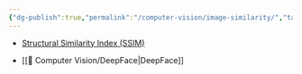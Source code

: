 ```yaml
---
{"dg-publish":true,"permalink":"/computer-vision/image-similarity/","tags":["computer-vision"],"noteIcon":"2","updated":"2024-06-07T14:25:05.774+05:30"}
---
```



- [Structural Similarity Index (SSIM)](https://medium.com/srm-mic/all-about-structural-similarity-index-ssim-theory-code-in-pytorch-6551b455541e)

- [[👀 Computer Vision/DeepFace\|DeepFace]]